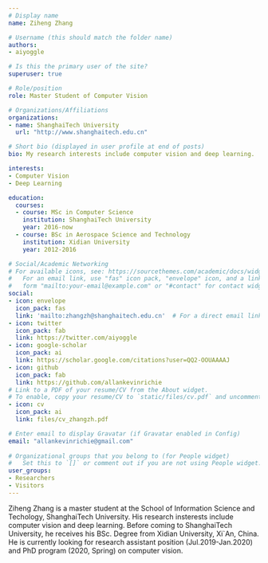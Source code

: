 ```yaml
---
# Display name
name: Ziheng Zhang

# Username (this should match the folder name)
authors:
- aiyoggle

# Is this the primary user of the site?
superuser: true

# Role/position
role: Master Student of Computer Vision

# Organizations/Affiliations
organizations:
- name: ShanghaiTech University
  url: "http://www.shanghaitech.edu.cn"

# Short bio (displayed in user profile at end of posts)
bio: My research interests include computer vision and deep learning.

interests:
- Computer Vision
- Deep Learning

education:
  courses:
  - course: MSc in Computer Science
    institution: ShanghaiTech University
    year: 2016-now
  - course: BSc in Aerospace Science and Technology
    institution: Xidian University
    year: 2012-2016

# Social/Academic Networking
# For available icons, see: https://sourcethemes.com/academic/docs/widgets/#icons
#   For an email link, use "fas" icon pack, "envelope" icon, and a link in the
#   form "mailto:your-email@example.com" or "#contact" for contact widget.
social:
- icon: envelope
  icon_pack: fas
  link: 'mailto:zhangzh@shanghaitech.edu.cn'  # For a direct email link, use "mailto:test@example.org".
- icon: twitter
  icon_pack: fab
  link: https://twitter.com/aiyoggle
- icon: google-scholar
  icon_pack: ai
  link: https://scholar.google.com/citations?user=QQ2-OOUAAAAJ
- icon: github
  icon_pack: fab
  link: https://github.com/allankevinrichie
# Link to a PDF of your resume/CV from the About widget.
# To enable, copy your resume/CV to `static/files/cv.pdf` and uncomment the lines below.  
- icon: cv
  icon_pack: ai
  link: files/cv_zhangzh.pdf

# Enter email to display Gravatar (if Gravatar enabled in Config)
email: "allankevinrichie@gmail.com"
  
# Organizational groups that you belong to (for People widget)
#   Set this to `[]` or comment out if you are not using People widget.  
user_groups:
- Researchers
- Visitors
---
```


Ziheng Zhang is a master student at the School of Information Science and Techology, ShanghaiTech University. His research insterests include computer vision and deep learning. Before coming to ShanghaiTech University, he receives his BSc. Degree from Xidian University, Xi`An, China. He is currently looking for research assistant position (Jul.2019-Jan.2020) and PhD program (2020, Spring) on computer vision.
